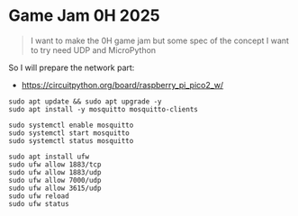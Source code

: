 # Game Jam 0H 2025

> I want to make the 0H game jam but some spec of the concept I want to try need UDP and MicroPython

So I will prepare the network part:
- https://circuitpython.org/board/raspberry_pi_pico2_w/


```
sudo apt update && sudo apt upgrade -y 
sudo apt install -y mosquitto mosquitto-clients
```


```
sudo systemctl enable mosquitto
sudo systemctl start mosquitto
sudo systemctl status mosquitto
```

```
sudo apt install ufw
sudo ufw allow 1883/tcp
sudo ufw allow 1883/udp
sudo ufw allow 7000/udp
sudo ufw allow 3615/udp
sudo ufw reload
sudo ufw status
```




